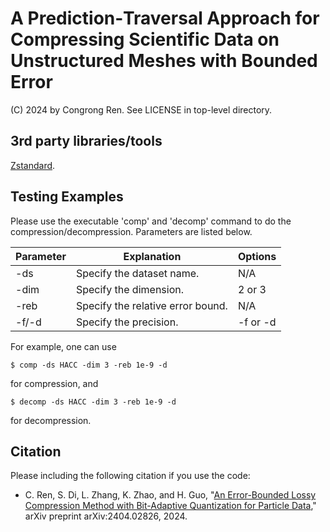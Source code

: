 A Prediction‐Traversal Approach for Compressing Scientific Data on Unstructured Meshes with Bounded Error
=====
(C) 2024 by Congrong Ren. See LICENSE in top-level directory.

## 3rd party libraries/tools

[Zstandard](https://facebook.github.io/zstd/).

## Testing Examples

Please use the executable 'comp' and 'decomp' command to do the compression/decompression. Parameters are listed below.

Parameter | Explanation | Options
--- | --- | --- 
-ds | Specify the dataset name. | N/A
-dim | Specify the dimension. | 2 or 3
-reb | Specify the relative error bound. | N/A
-f/-d | Specify the precision. | -f or -d

For example, one can use
```
$ comp -ds HACC -dim 3 -reb 1e-9 -d
```
for compression, and
```
$ decomp -ds HACC -dim 3 -reb 1e-9 -d
```
for decompression.

## Citation

Please including the following citation if you use the code:

* C. Ren, S. Di, L. Zhang, K. Zhao, and H. Guo, "[An Error-Bounded Lossy Compression Method with Bit-Adaptive Quantization for Particle Data](https://arxiv.org/abs/2404.02826)," arXiv preprint arXiv:2404.02826, 2024.
